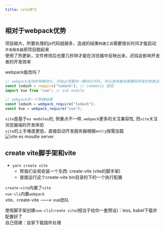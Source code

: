 ```yaml
---
title: vite学习
---
```


## 相对于webpack优势
项目越大，所要处理的js代码就越多，造成的结果```构建工具```需要很长时间才能启动```开发服务器```把项目跑起来   
使用了热更新，文件修改后也要几秒钟才能在浏览器中反映出来，迟钝会影响开发者的开发效率   
   
webpack能改吗？
```js
// webpack支持多种模块化，开始必须要统一模块化代码, 所以意味着他需要将所有的依赖全部读一遍
const lodash = require("lodash"); // commonjs 规范
import Vue from "vue"; // es6 module

// webpack的一个转换结果
const lodash = webpack_require("lodash");
const Vue = webpack_require("vue");
```

```vite```是基于```es modules```的, 侧重点不一样, ```webpack```更多的关注兼容性, 而```vite```关注浏览器端的开发体验   
```vite```的上手难度更低，直接启动开发服务器根据```entry```按需加载   
![vite es moudle server](../.vuepress/public/assets/vite/viteServer.png)

## create vite脚手架和vite
- ```yarn create vite```
  - 帮我们全局安装一个东西: create-vite (vite的脚手架)
  - 直接运行这个create-vite bin目录的下的一个执行配置

```create-vite```内置了```vite```   
```vue-cli```内置```webpack```   
vite、create-vite ---> vue团队   

使用脚手架创建```vue-cli```/```create vite```(相当于给你一套预设)：less, babel下载并配置好了   
自己搭建：自家下载插件处理


